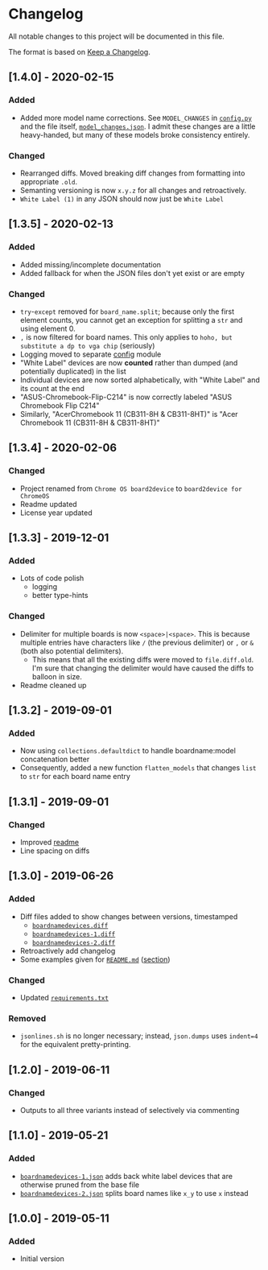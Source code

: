 # Changelog
All notable changes to this project will be documented in this file.

The format is based on [Keep a Changelog](https://keepachangelog.com/en/1.0.0/).

## [1.4.0] - 2020-02-15
### Added
- Added more model name corrections. See `MODEL_CHANGES` in [`config.py`](config.py) and the file itself, [`model_changes.json`](model_changes.json). I admit these changes are a little heavy-handed, but many of these models broke consistency entirely.

### Changed
- Rearranged diffs. Moved breaking diff changes from formatting into appropriate `.old`.
- Semanting versioning is now `x.y.z` for all changes and retroactively.
- `White Label (1)` in any JSON should now just be `White Label`

## [1.3.5] - 2020-02-13
### Added
- Added missing/incomplete documentation
- Added fallback for when the JSON files don't yet exist or are empty

### Changed
- `try`-`except` removed for `board_name.split`; because only the first element counts, you cannot get an exception for splitting a `str` and using element 0.
- `,` is now filtered for board names. This only applies to `hoho, but substitute a dp to vga chip` (seriously)
- Logging moved to separate [config](config.py) module
- "White Label" devices are now **counted** rather than dumped (and potentially duplicated) in the list
- Individual devices are now sorted alphabetically, with "White Label" and its count at the end
- "ASUS-Chromebook-Flip-C214" is now correctly labeled "ASUS Chromebook Flip C214"
- Similarly, "AcerChromebook 11 (CB311-8H & CB311-8HT)" is "Acer Chromebook 11 (CB311-8H & CB311-8HT)"

## [1.3.4] - 2020-02-06
### Changed
- Project renamed from `Chrome OS board2device` to `board2device for ChromeOS`
- Readme updated
- License year updated

## [1.3.3] - 2019-12-01
### Added
- Lots of code polish
    - logging
    - better type-hints

### Changed
- Delimiter for multiple boards is now `<space>|<space>`. This is because multiple entries have characters like `/` (the previous delimiter) or `,` or `&` (both also potential delimiters).
    - This means that all the existing diffs were moved to `file.diff.old`. I'm sure that changing the delimiter would have caused the diffs to balloon in size.
- Readme cleaned up

## [1.3.2] - 2019-09-01
### Added
- Now using `collections.defaultdict` to handle boardname:model concatenation better
- Consequently, added a new function `flatten_models` that changes `list` to `str` for each board name entry

## [1.3.1] - 2019-09-01
### Changed
- Improved [readme](README.md)
- Line spacing on diffs

## [1.3.0] - 2019-06-26
### Added
- Diff files added to show changes between versions, timestamped
    - [`boardnamedevices.diff`](boardnamedevices-1.diff)
    - [`boardnamedevices-1.diff`](boardnamedevices-1.diff)
    - [`boardnamedevices-2.diff`](boardnamedevices-2.diff)
- Retroactively add changelog
- Some examples given for [`README.md`](README.md) ([section](README.md#simplification-of-board-names))

### Changed
- Updated [`requirements.txt`](requirements.txt)

### Removed
- `jsonlines.sh` is no longer necessary; instead, `json.dumps` uses `indent=4` for the equivalent pretty-printing.

## [1.2.0] - 2019-06-11
### Changed
- Outputs to all three variants instead of selectively via commenting

## [1.1.0] - 2019-05-21
### Added
- [`boardnamedevices-1.json`](boardnamedevices-1.json) adds back white label devices that are otherwise pruned from the base file
- [`boardnamedevices-2.json`](boardnamedevices-2.json) splits board names like `x_y` to use `x` instead

## [1.0.0] - 2019-05-11
### Added
- Initial version
